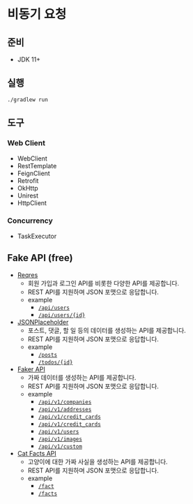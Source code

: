 # 비동기 요청

## 준비

- JDK 11+

## 실행

```shell
./gradlew run
```

## 도구

### Web Client

- WebClient
- RestTemplate
- FeignClient
- Retrofit
- OkHttp
- Unirest
- HttpClient

### Concurrency

- TaskExecutor

## Fake API (free)

- [Reqres](https://reqres.in/)
    - 회원 가입과 로그인 API를 비롯한 다양한 API를 제공합니다.
    - REST API를 지원하며 JSON 포맷으로 응답합니다.
    - example
        - [`/api/users`](https://reqres.in/api/users?page=2)
        - [`/api/users/{id}`](https://reqres.in/api/users/2)
- [JSONPlaceholder](https://jsonplaceholder.typicode.com/)
    - 포스트, 댓글, 할 일 등의 데이터를 생성하는 API를 제공합니다.
    - REST API를 지원하며 JSON 포맷으로 응답합니다.
    - example
        - [`/posts`](https://jsonplaceholder.typicode.com/posts)
        - [`/todos/{id}`](https://jsonplaceholder.typicode.com/todos/1)
- [Faker API](https://fakerapi.it/en)
    - 가짜 데이터를 생성하는 API를 제공합니다.
    - REST API를 지원하며 JSON 포맷으로 응답합니다.
    - example
        - [`/api/v1/companies`](https://fakerapi.it/api/v1/companies?_quantity=10)
        - [`/api/v1/addresses`](https://fakerapi.it/api/v1/addresses?_quantity=10)
        - [`/api/v1/credit_cards`](https://fakerapi.it/api/v1/books?_quantity=10)
        - [`/api/v1/credit_cards`](https://fakerapi.it/api/v1/credit_cards?_quantity=10)
        - [`/api/v1/users`](https://fakerapi.it/api/v1/users?_quantity=10)
        - [`/api/v1/images`](https://fakerapi.it/api/v1/images?_quantity=10)
        - [`/api/v1/custom`](https://fakerapi.it/api/v1/custom?_quantity=1&customfield1=name&customfield2=dateTime&customfield3=phone)
- [Cat Facts API](https://catfact.ninja/)
    - 고양이에 대한 가짜 사실을 생성하는 API를 제공합니다.
    - REST API를 지원하며 JSON 포맷으로 응답합니다.
    - example
        - [`/fact`](https://catfact.ninja/fact)
        - [`/facts`](https://catfact.ninja/facts)
